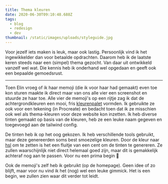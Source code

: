 ```yaml
---
title: Thema kleuren
date: 2020-06-30T09:10:48.688Z
tags:
  - blog
  - redesign
  - dev
thumbnail: /static/images/uploads/styleguide.jpg
---
```


Voor jezelf iets maken is leuk, maar ook lastig. Persoonlijk vind ik het ingewikkelder dan voor betaalde opdrachten. Daarom heb ik de laatste keren steeds naar een (simpel) thema gezocht. Van daar uit ontwikkeld vanzelf wel wat. Die kennis heb ik onderhand wel opgedaan en geeft ook een bepaalde gemoedsrust.

---

Toen Elin vroeg of ik haar memoji (die ik voor haar had gemaakt) even toe kon sturen maakte ik direct maar van ons alle vier een screenshot en stuurde ze haar toe. Alle vier de memoji's op een rijtje zag ik dat de achtergrondkleuren een mooi, fris [kleurenpalet](https://coolors.co/fed9a2-dacefc-ffc5d4-c2ebfd) vormden. Ik gebruikte ze ook voor een tekening (in Procreate) en bedacht toen dat ik ze misschien ook wel als thema-kleuren voor deze website kon inzetten. Ik heb diverse tinten gemaakt op basis van de kleuren, heb ze een leuke naam gegeven en toegevoegd aan de tailwind config.

De tinten heb ik op het oog gekozen. Ik heb verschillende tools gebruikt, maar deze genereerden soms best smoezelige kleuren. Door de kleur naar [hsl](https://www.w3schools.com/colors/colors_hsl.asp) om te zetten is het een fluitje van een cent om de tinten te genereren.
Ze zullen waarschijnlijk niet direct helemaal goed zijn, maar dit is gemakkelijk achteraf nog aan te passen. Voor nu een prima begin 🎨

Ook de memoji's zelf heb ik gebruikt (op de homepage). Geen idee of zo blijft, maar voor nu vind ik het (nog) wel een leuke gimmick. Het is een begin, we zullen zien waar dit verder tot leidt.
